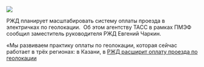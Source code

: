 <!--2025-06-19 12:44:21-->
<div class="yb">
  <div class="rss habr"><img src="https://habrastorage.org/getpro/habr/upload_files/ab7/bfd/c4e/ab7bfdc4e5fbcf06c7c39ef947d7beec.jpg" /><p>РЖД планирует масштабировать систему оплаты проезда в электричках по геолокации.&nbsp; Об этом агентству ТАСС в рамках ПМЭФ сообщил заместитель руководителя РЖД Евгений Чаркин.</p><p>«Мы развиваем практику оплаты по геолокации, которая сейчас работает в трёх регионах: в Казани, в <a href="https://www.rzd.ru/ru/9284/page/3102?id=305457" rel="noopener noreferrer... <p class="titl"><a href="https://habr.com/ru/news/919952/?utm_source=habrahabr&utm_medium=rss&utm_campaign=919952">РЖД расширит оплату проезда по геолокации</a></p></div>
</div>
